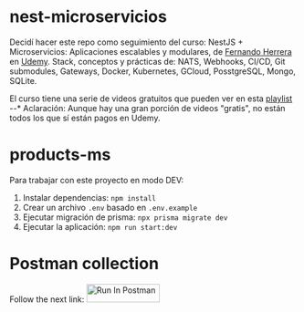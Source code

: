 # nest-microservicios
Decidí hacer este repo como seguimiento del curso: NestJS + Microservicios: Aplicaciones escalables y modulares, de [Fernando Herrera](https://github.com/Klerith) en [Udemy](https://www.udemy.com/course/nestjs-microservicios/). 
Stack, conceptos y prácticas de: NATS, Webhooks, CI/CD, Git submodules, Gateways, Docker, Kubernetes, GCloud, PosstgreSQL, Mongo, SQLite.

El curso tiene una serie de videos gratuitos que pueden ver en esta [playlist](https://youtube.com/playlist?list=PLCKuOXG0bPi0Xv_49gclxudq0A53-BR2Z&si=eXn_HLELWF9-aXOK) --* Aclaración: Aunque hay una gran porción de videos "gratis", no están todos los que sí están pagos en Udemy.

# products-ms

Para trabajar con este proyecto en modo DEV:
1. Instalar dependencias: `npm install`
2. Crear un archivo `.env` basado en `.env.example`
3. Ejecutar migración de prisma: `npx prisma migrate dev`
4. Ejecutar la aplicación: `npm run start:dev`

# Postman collection
Follow the next link: [<img src="https://run.pstmn.io/button.svg" alt="Run In Postman" style="width: 128px; height: 32px;">](https://god.gw.postman.com/run-collection/5685555-29b72e23-420e-4e4e-b596-4d8dffb38dee?action=collection%2Ffork&source=rip_markdown&collection-url=entityId%3D5685555-29b72e23-420e-4e4e-b596-4d8dffb38dee%26entityType%3Dcollection%26workspaceId%3D7ffa729a-bded-4434-856b-18f973e6273d)
